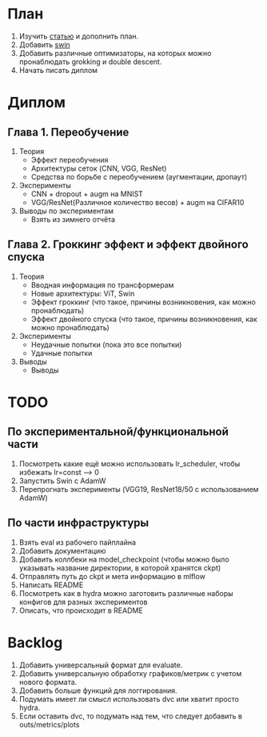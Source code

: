 # План
1. Изучить [статью](https://arxiv.org/pdf/1912.02292.pdf) и дополнить план.
2. Добавить [swin](https://juliusruseckas.github.io/ml/swin-cifar10.html)
3. Добавить различные оптимизаторы, на которых можно пронаблюдать grokking и double descent.
4. Начать писать диплом


# Диплом 

## Глава 1. Переобучение
1. Теория
    - Эффект переобучения
    - Архитектуры сеток (CNN, VGG, ResNet)
    - Средства по борьбе с переобучением (аугментации, дропаут)
2. Эксперименты
    - CNN + dropout + augm на MNIST
    - VGG/ResNet(Различное количество весов) + augm на CIFAR10 
3. Выводы по экспериментам 
    - Взять из зимнего отчёта

## Глава 2. Гроккинг эффект и эффект двойного спуска
1. Теория 
    - Вводная информация по трансформерам
    - Новые архитектуры: ViT, Swin
    - Эффект гроккинг (что такое, причины возникновения, как можно пронаблюдать)
    - Эффект двойного спуска (что такое, причины возникновения, как можно пронаблюдать)
2. Эксперименты
    - Неудачные попытки (пока это все попытки)
    - Удачные попытки
3. Выводы
    - Выводы

# TODO 

## По экспериментальной/функциональной части 
1. Посмотреть какие ещё можно использовать lr_scheduler, чтобы избежать lr=const --> 0
2. Запустить Swin с AdamW
3. Перепрогнать эксперименты (VGG19, ResNet18/50 с использованием AdamW)

## По части инфраструктуры
1. Взять eval из рабочего пайплайна
2. Добавить документацию
3. Добавить коллбеки на model_checkpoint (чтобы можно было указывать название директории, в которой хранятся ckpt)
4. Отправлять путь до ckpt и мета информацию в mlflow
5. Написать README
6. Посмотреть как в hydra можно заготовить различные наборы конфигов для разных экспериментов
7. Описать, что происходит в README

# Backlog

1. Добавить универсальный формат для evaluate. 
2. Добавить универсальную обработку графиков/метрик с учетом нового формата.
3. Добавить больше функций для логгирования.
4. Подумать имеет ли смысл использовать dvc или хватит просто hydra.
5. Если оставить dvc, то подумать над тем, что следует добавить в outs/metrics/plots